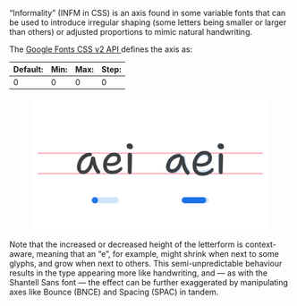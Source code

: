 “Informality” (INFM in CSS) is an axis found in some variable fonts that can be used to introduce irregular shaping (some letters being smaller or larger than others) or adjusted proportions to mimic natural handwriting.

The [Google Fonts CSS v2 API ](https://developers.google.com/fonts/docs/css2) defines the axis as:

| Default: | Min: | Max: | Step: |
| --- | --- | --- | --- |
| 0 | 0 | 0 | 0 |

<figure>

![An image showing two type specimens, each with an axis slider underneath. The specimen on the left shows the effects of the axis’ lowest value. The specimen on the right shows the effects of the axis’ highest value.](images/thumbnail.svg)

</figure>

Note that the increased or decreased height of the letterform is context-aware, meaning that an “e”, for example, might shrink when next to some glyphs, and grow when next to others. This semi-unpredictable behaviour results in the type appearing more like handwriting, and — as with the Shantell Sans font — the effect can be further exaggerated by manipulating axes like Bounce (BNCE) and Spacing (SPAC) in tandem. 